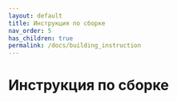 ```yaml
---
layout: default
title: Инструкция по сборке
nav_order: 5
has_children: true
permalink: /docs/building_instruction
---
```


# Инструкция по сборке
